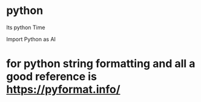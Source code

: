 # python
Its python Time

Import Python as AI


# for python string formatting and all a good reference is https://pyformat.info/ 
